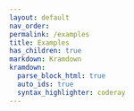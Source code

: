 ```yaml
---
layout: default
nav_order: 
permalink: /examples
title: Examples
has_children: true
markdown: Kramdown
kramdown:
  parse_block_html: true
  auto_ids: true
  syntax_highlighter: coderay
---
```



